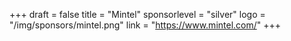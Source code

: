 +++
draft = false
title = "Mintel"
sponsorlevel = "silver"
logo = "/img/sponsors/mintel.png"
link = "https://www.mintel.com/"
+++